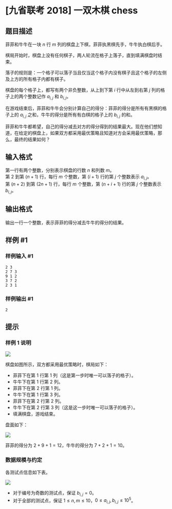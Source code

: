 # [九省联考 2018] 一双木棋 chess

## 题目描述

菲菲和牛牛在一块 $n$ 行 $m$ 列的棋盘上下棋，菲菲执黑棋先手，牛牛执白棋后手。

棋局开始时，棋盘上没有任何棋子，两人轮流在格子上落子，直到填满棋盘时结束。  

落子的规则是：一个格子可以落子当且仅当这个格子内没有棋子且这个格子的左侧及上方的所有格子内都有棋子。

棋盘的每个格子上，都写有两个非负整数，从上到下第 $i$ 行中从左到右第 $j$ 列的格子上的两个整数记作 $a_{i,j}$ 和 $b_{i,j}$。

在游戏结束后，菲菲和牛牛会分别计算自己的得分：菲菲的得分是所有有黑棋的格子上的 $a_{i,j}$ 之和，牛牛的得分是所有有白棋的格子上的 $b_{i,j}$ 的和。

菲菲和牛牛都希望，自己的得分减去对方的得分得到的结果最大。现在他们想知道，在给定的棋盘上，如果双方都采用最优策略且知道对方会采用最优策略，那么，最终的结果如何？


## 输入格式

第一行有两个整数，分别表示棋盘的行数 $n$ 和列数 $m$。  
第 $2$ 到第 $(n + 1)$ 行，每行 $m$ 个整数，第 $(i + 1)$ 行的第 $j$ 个整数表示 $a_{i, j}$。  
第 $(n + 2)$ 到第 $(2n + 1)$ 行，每行 $m$ 个整数，第 $(n + i + 1)$ 行的第 $j$ 个整数表示 $b_{i, j}$。

## 输出格式

输出一行一个整数，表示菲菲的得分减去牛牛的得分的结果。

## 样例 #1

### 样例输入 #1
```
2 3
2 7 3
9 1 2
3 7 2
2 3 1
```

### 样例输出 #1

```
2
```

## 提示

### 样例 1 说明

![](https://cdn.luogu.com.cn/upload/pic/16877.png)

棋盘如图所示，双方都采用最优策略时，棋局如下：

- 菲菲下在第 $1$ 行第 $1$ 列（这是第一步时唯一可以落子的格子）。
- 牛牛下在第 $1$ 行第 $2$ 列。
- 菲菲下在第 $2$ 行第 $1$ 列。
- 牛牛下在第 $1$ 行第 $3$ 列。
- 菲菲下在第 $2$ 行第 $2$ 列。
- 牛牛下在第 $2$ 行第 $3$ 列（这是这一步时唯一可以落子的格子）。
- 填满棋盘，游戏结束。

盘面如下：

![](https://cdn.luogu.com.cn/upload/pic/16878.png)

菲菲的得分为 $2 + 9 + 1 = 12$，牛牛的得分为 $7 + 2 + 1 = 10$。

### 数据规模与约定

各测试点信息如下表。

![](https://cdn.luogu.com.cn/upload/pic/16879.png)

- 对于编号为奇数的测试点，保证 $b_{i, j} = 0$。
- 对于全部的测试点，保证 $1 \leq n, m \leq 10$，$0 \leq a_{i, j}, b_{i, j} \leq 10^5$。


